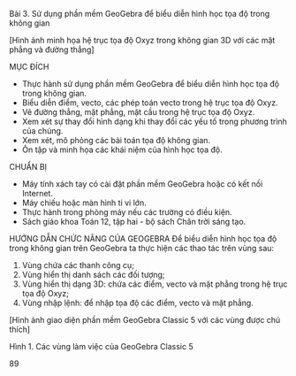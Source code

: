 Bài 3. Sử dụng phần mềm GeoGebra để biểu diễn hình học tọa độ trong không gian

[Hình ảnh minh họa hệ trục tọa độ Oxyz trong không gian 3D với các mặt phẳng và đường thẳng]

MỤC ĐÍCH
- Thực hành sử dụng phần mềm GeoGebra để biểu diễn hình học tọa độ trong không gian.
- Biểu diễn điểm, vecto, các phép toán vecto trong hệ trục tọa độ Oxyz.
- Vẽ đường thẳng, mặt phẳng, mặt cầu trong hệ trục tọa độ Oxyz.
- Xem xét sự thay đổi hình dạng khi thay đổi các yếu tố trong phương trình của chúng.
- Xem xét, mô phỏng các bài toán tọa độ không gian.
- Ôn tập và minh họa các khái niệm của hình học tọa độ.

CHUẨN BỊ
- Máy tính xách tay có cài đặt phần mềm GeoGebra hoặc có kết nối Internet.
- Máy chiếu hoặc màn hình ti vi lớn.
- Thực hành trong phòng máy nếu các trường có điều kiện.
- Sách giáo khoa Toán 12, tập hai - bộ sách Chân trời sáng tạo.

HƯỚNG DẪN CHỨC NĂNG CỦA GEOGEBRA
Để biểu diễn hình học tọa độ trong không gian trên GeoGebra ta thực hiện các thao tác trên vùng sau:
1. Vùng chứa các thanh công cụ;
2. Vùng hiển thị danh sách các đối tượng;
3. Vùng hiển thị dạng 3D: chứa các điểm, vecto và mặt phẳng trong hệ trục tọa độ Oxyz;
4. Vùng nhập lệnh: để nhập tọa độ các điểm, vecto và mặt phẳng.

[Hình ảnh giao diện phần mềm GeoGebra Classic 5 với các vùng được chú thích]

Hình 1. Các vùng làm việc của GeoGebra Classic 5

89